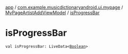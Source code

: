 [app](../../index.md) / [com.example.musicdictionaryandroid.ui.mypage](../index.md) / [MyPageArtistAddViewModel](index.md) / [isProgressBar](./is-progress-bar.md)

# isProgressBar

`val isProgressBar: LiveData<`[`Boolean`](https://kotlinlang.org/api/latest/jvm/stdlib/kotlin/-boolean/index.html)`>`
